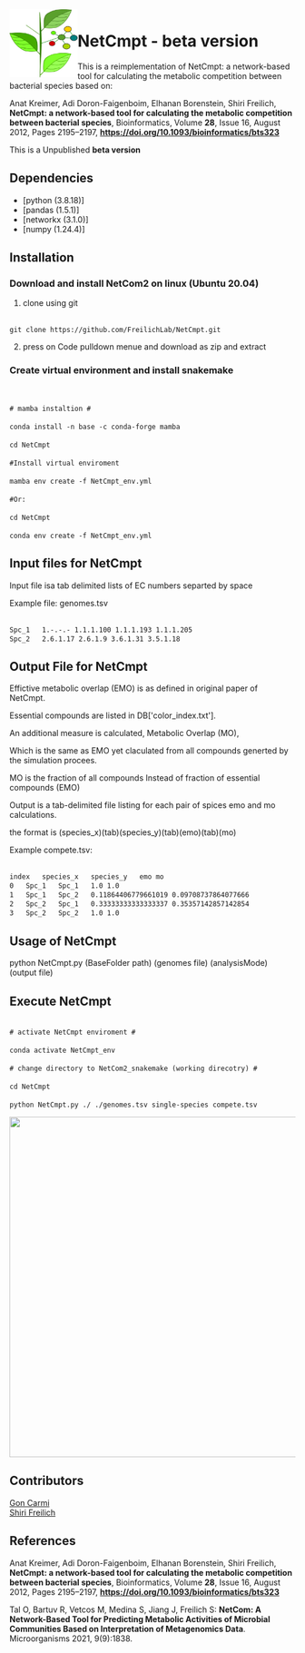 <img src="dep_sign.png" width=120, height=120 align="left" />

# NetCmpt - beta version

This is a reimplementation of NetCmpt: a network-based tool for calculating the metabolic competition between bacterial species based on:

Anat Kreimer, Adi Doron-Faigenboim, Elhanan Borenstein, Shiri Freilich, **NetCmpt: a network-based tool for calculating the metabolic competition between bacterial species**, Bioinformatics, Volume **28**, Issue 16, August 2012, Pages 2195–2197, **https://doi.org/10.1093/bioinformatics/bts323**

This is a Unpublished **beta version**

## Dependencies

* [python (3.8.18)]
* [pandas (1.5.1)]
* [networkx (3.1.0)]
* [numpy (1.24.4)]

## Installation

### Download and install NetCom2 on linux (Ubuntu 20.04)

1. clone using git

``` shell

git clone https://github.com/FreilichLab/NetCmpt.git

```
2. press on Code pulldown menue and download as zip and extract


### Create virtual environment and install snakemake 

```shell


# mamba instaltion #

conda install -n base -c conda-forge mamba

cd NetCmpt

#Install virtual enviroment 

mamba env create -f NetCmpt_env.yml

#Or:

cd NetCmpt

conda env create -f NetCmpt_env.yml

```

## Input files for NetCmpt

Input file isa tab delimited lists of EC numbers separted by space

Example file: genomes.tsv

```shell

Spc_1	1.-.-.- 1.1.1.100 1.1.1.193 1.1.1.205
Spc_2	2.6.1.17 2.6.1.9 3.6.1.31 3.5.1.18

```

## Output File for NetCmpt

Effictive metabolic overlap (EMO) is as defined in original paper of NetCmpt.

Essential compounds are listed in DB['color_index.txt'].

An additional measure is calculated, Metabolic Overlap (MO),

Which is the same as EMO yet claculated from all compounds generted by the simulation procees.

MO is the fraction of all compounds Instead of fraction of essential compounds (EMO)

Output is a tab-delimited file listing for each pair of spices emo and mo calculations.

the format is (species_x)(tab)(species_y)(tab)(emo)(tab)(mo)

Example compete.tsv:

```shell

index	species_x	species_y	emo	mo
0	Spc_1	Spc_1	1.0	1.0
1	Spc_1	Spc_2	0.11864406779661019	0.09708737864077666
2	Spc_2	Spc_1	0.33333333333333337	0.35357142857142854
3	Spc_2	Spc_2	1.0	1.0

```

## Usage of NetCmpt

python NetCmpt.py (BaseFolder path) (genomes file) (analysisMode) (output file)

## Execute NetCmpt

```shell

# activate NetCmpt enviroment #

conda activate NetCmpt_env

# change directory to NetCom2_snakemake (working direcotry) #

cd NetCmpt 

python NetCmpt.py ./ ./genomes.tsv single-species compete.tsv

```

<img src="Network.jpg" width=600, height=600 align="center" />

## Contributors

[Gon Carmi](https://www.freilich-lab.com/members) \
[Shiri Freilich](https://www.freilich-lab.com/) 

## References

Anat Kreimer, Adi Doron-Faigenboim, Elhanan Borenstein, Shiri Freilich, **NetCmpt: a network-based tool for calculating the metabolic competition between bacterial species**, Bioinformatics, Volume **28**, Issue 16, August 2012, Pages 2195–2197, **https://doi.org/10.1093/bioinformatics/bts323**

Tal O, Bartuv R, Vetcos M, Medina S, Jiang J, Freilich S: **NetCom: A Network-Based Tool for Predicting Metabolic Activities of Microbial Communities Based on Interpretation of Metagenomics Data**. Microorganisms 2021, 9(9):1838.
